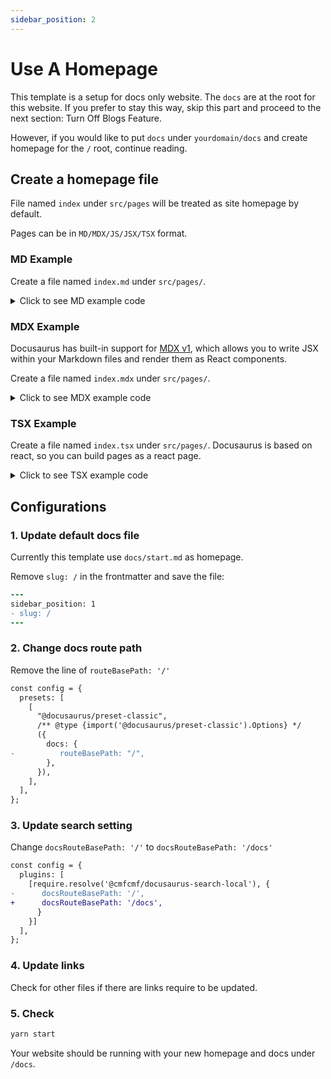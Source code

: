 ```yaml
---
sidebar_position: 2
---
```


# Use A Homepage

This template is a setup for docs only website. The `docs` are at the root for this website. If you prefer to stay this way, skip this part and proceed to the next section: Turn Off Blogs Feature.

However, if you would like to put `docs` under `yourdomain/docs` and create homepage for the `/` root, continue reading.

## Create a homepage file

File named `index` under `src/pages` will be treated as site homepage by default.

Pages can be in `MD/MDX/JS/JSX/TSX` format.

### MD Example

Create a file named `index.md` under `src/pages/`.

<details><summary>Click to see MD example code</summary>

```markdown title="src/pages/index.md"
---
# Frontmatter, can be empty.
# Will use site title if empty.
title: Home
---

# Markdown Page

This is a Markdown page
```

</details>

### MDX Example

Docusaurus has built-in support for [MDX v1](https://mdxjs.com/), which allows you to write JSX within your Markdown files and render them as React components.

Create a file named `index.mdx` under `src/pages/`.

<details><summary>Click to see MDX example code</summary>

```markdown title="src/pages/index.mdx"
---
title: Home
---

export const Highlight = ({children, color}) => (
<span
style={{
      backgroundColor: color,
      borderRadius: '2px',
      color: '#fff',
      padding: '0.2rem',
    }}>
{children}
</span>
);

# MDX Page

<Highlight color="#25c2a0">Docusaurus green</Highlight> and <Highlight color="#1877F2">Facebook blue</Highlight> are my favorite colors.
```

</details>

### TSX Example

Create a file named `index.tsx` under `src/pages/`. Docusaurus is based on react, so you can build pages as a react page.

<details><summary>Click to see TSX example code</summary>

```tsx title="src/pages/index.tsx"
import React from "react";
import clsx from "clsx";
import Layout from "@theme/Layout";
import Link from "@docusaurus/Link";
import useDocusaurusContext from "@docusaurus/useDocusaurusContext";
import HomepageFeatures from "../components/HomepageFeatures";

function HomepageHeader() {
  const { siteConfig } = useDocusaurusContext();
  return (
    <header className={clsx("hero hero--primary")}>
      <div className="container">
        <h1 className="hero__title">{siteConfig.title}</h1>
        <p className="hero__subtitle">{siteConfig.tagline}</p>
        <div>
          <Link className="button" to="/docs/start">
            Get started
          </Link>
        </div>
      </div>
    </header>
  );
}

export default function Home(): JSX.Element {
  const { siteConfig } = useDocusaurusContext();
  return (
    <Layout
      title={`Hello from ${siteConfig.title}`}
      description="Description will go into a meta tag in <head />"
    >
      <HomepageHeader />
      <main>This is a Homepage using TSX</main>
    </Layout>
  );
}
```

</details>

## Configurations

### 1. Update default docs file

Currently this template use `docs/start.md` as homepage.

Remove `slug: /` in the frontmatter and save the file:


```diff {3} title="docs/start.md"
---
sidebar_position: 1
- slug: /
---
```



### 2. Change docs route path

Remove the line of `routeBasePath: '/'`

```diff {8} title="docusaurus.config.js"
const config = {
  presets: [
    [
      "@docusaurus/preset-classic",
      /** @type {import('@docusaurus/preset-classic').Options} */
      ({
        docs: {
-          routeBasePath: "/",
        },
      }),
    ],
  ],
};
```

### 3. Update search setting

Change `docsRouteBasePath: '/'` to `docsRouteBasePath: '/docs'`

```diff {4,5} title="docusaurus.config.js"
const config = {
  plugins: [
    [require.resolve('@cmfcmf/docusaurus-search-local'), {
-      docsRouteBasePath: '/',
+      docsRouteBasePath: '/docs',
      }
    }]
  ],
};
```

### 4. Update links

Check for other files if there are links require to be updated.

### 5. Check

```bash
yarn start
```

Your website should be running with your new homepage and docs under `/docs`.
